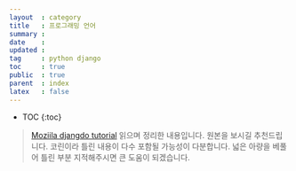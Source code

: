 ```yaml
---
layout  : category
title   : 프로그래밍 언어
summary :
date    : 
updated : 
tag     : python django
toc     : true
public  : true
parent  : index
latex   : false
---
```

* TOC
{:toc}

> [Moziila djangdo tutorial](https://developer.mozilla.org/ko/docs/Learn/Server-side/Django/Introduction) 읽으며 정리한 내용입니다. 원본을 보시길 추천드립니다. 코린이라 틀린 내용이 다수 포함될 가능성이 다분합니다. 넓은 아량을 베풀어 틀린 부분 지적해주시면 큰 도움이 되겠습니다.


